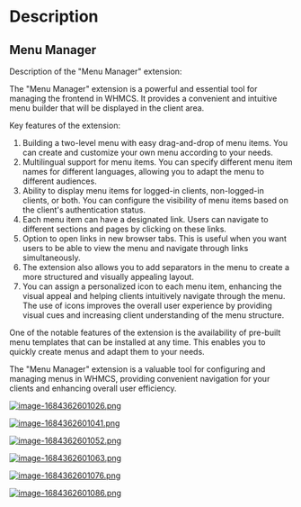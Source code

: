 # Description

## Menu Manager

Description of the "Menu Manager" extension:

The "Menu Manager" extension is a powerful and essential tool for managing the frontend in WHMCS. It provides a convenient and intuitive menu builder that will be displayed in the client area.

Key features of the extension:

1. Building a two-level menu with easy drag-and-drop of menu items. You can create and customize your own menu according to your needs.
2. Multilingual support for menu items. You can specify different menu item names for different languages, allowing you to adapt the menu to different audiences.
3. Ability to display menu items for logged-in clients, non-logged-in clients, or both. You can configure the visibility of menu items based on the client's authentication status.
4. Each menu item can have a designated link. Users can navigate to different sections and pages by clicking on these links.
5. Option to open links in new browser tabs. This is useful when you want users to be able to view the menu and navigate through links simultaneously.
6. The extension also allows you to add separators in the menu to create a more structured and visually appealing layout.
7. You can assign a personalized icon to each menu item, enhancing the visual appeal and helping clients intuitively navigate through the menu. The use of icons improves the overall user experience by providing visual cues and increasing client understanding of the menu structure.

One of the notable features of the extension is the availability of pre-built menu templates that can be installed at any time. This enables you to quickly create menus and adapt them to your needs.

The "Menu Manager" extension is a valuable tool for configuring and managing menus in WHMCS, providing convenient navigation for your clients and enhancing overall user efficiency.

[![image-1684362601026.png](https://doc.puq.info/uploads/images/gallery/2023-05/scaled-1680-/image-1684362601026.png)](https://doc.puq.info/uploads/images/gallery/2023-05/image-1684362601026.png)

[![image-1684362601041.png](https://doc.puq.info/uploads/images/gallery/2023-05/scaled-1680-/image-1684362601041.png)](https://doc.puq.info/uploads/images/gallery/2023-05/image-1684362601041.png)

[![image-1684362601052.png](https://doc.puq.info/uploads/images/gallery/2023-05/scaled-1680-/image-1684362601052.png)](https://doc.puq.info/uploads/images/gallery/2023-05/image-1684362601052.png)

[![image-1684362601063.png](https://doc.puq.info/uploads/images/gallery/2023-05/scaled-1680-/image-1684362601063.png)](https://doc.puq.info/uploads/images/gallery/2023-05/image-1684362601063.png)

[![image-1684362601076.png](https://doc.puq.info/uploads/images/gallery/2023-05/scaled-1680-/image-1684362601076.png)](https://doc.puq.info/uploads/images/gallery/2023-05/image-1684362601076.png)

[![image-1684362601086.png](https://doc.puq.info/uploads/images/gallery/2023-05/scaled-1680-/image-1684362601086.png)](https://doc.puq.info/uploads/images/gallery/2023-05/image-1684362601086.png)